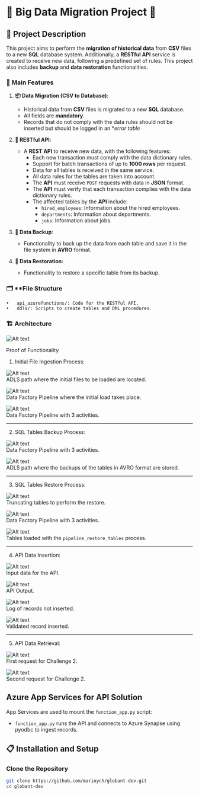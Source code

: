 # 🌟 **Big Data Migration Project** 🌟

## 📖 **Project Description**

This project aims to perform the **migration of historical data** from **CSV** files to a new **SQL** database system. Additionally, a **RESTful API** service is created to receive new data, following a predefined set of rules. This project also includes **backup** and **data restoration** functionalities.


### 🔑 **Main Features**

1. **📦 Data Migration (CSV to Database)**:
   - Historical data from **CSV** files is migrated to a new **SQL** database.
   - All fields are **mandatory**.
   - Records that do not comply with the data rules should not be inserted but should be logged in an **error table*

2. **🔌 RESTful API**:
   - A **REST API** to receive new data, with the following features:
     - Each new transaction must comply with the data dictionary rules.
     - Support for batch transactions of up to **1000 rows** per request.
     - Data for all tables is received in the same service.
     - All data rules for the tables are taken into account.
     - The **API** must receive `POST` requests with data in **JSON** format.
     - The **API** must verify that each transaction complies with the data dictionary rules.
     - The affected tables by the **API** include:
        - `hired_employees`: Information about the hired employees.
        - `departments`: Information about departments.
        - `jobs`: Information about jobs.
3. **💾 Data Backup**:
   - Functionality to back up the data from each table and save it in the file system in **AVRO** format.

4. **🔄 Data Restoration**:
   - Functionality to restore a specific table from its backup.

### 🗂️ **File Structure
	•	api_azurefunctions/: Code for the RESTful API.
	•	ddls/: Scripts to create tables and DML procedures.


### 🏗️  **Architecture**
![Alt text](arquitectura.png)


Proof of Functionality

1. Initial File Ingestion Process:

![Alt text](alds_initial_data.png)  
ADLS path where the initial files to be loaded are located.

![Alt text](pipeline_initial_load.png)  
Data Factory Pipeline where the initial load takes place.

![Alt text](pipeline_initial_load.png)  
Data Factory Pipeline with 3 activities.

---

2. SQL Tables Backup Process:

![Alt text](pipeline_bkp_tables.png)  
Data Factory Pipeline with 3 activities.

![Alt text](alds_bkp_tables.png)  
ADLS path where the backups of the tables in AVRO format are stored.

---

3. SQL Tables Restore Process:

![Alt text](truncate_table.png)  
Truncating tables to perform the restore.

![Alt text](pipeline_restore_tables.png)  
Data Factory Pipeline with 3 activities.

![Alt text](restore_table.png)  
Tables loaded with the `pipeline_restore_tables` process.

---

4. API Data Insertion:

![Alt text](api_insert_input.png)  
Input data for the API.

![Alt text](api_insert_ouput.png)  
API Output.

![Alt text](api_insert_ouput.png)  
Log of records not inserted.

![Alt text](api_inset_table.png)  
Validated record inserted.

---

5. API Data Retrieval:

![Alt text](challenge_endpoint_1.png)  
First request for Challenge 2.

![Alt text](challenge_endpoint_2.png)  
Second request for Challenge 2.

## Azure App Services for API Solution

App Services are used to mount the `function_app.py` script:
  - `function_app.py` runs the API and connects to Azure Synapse using pyodbc to ingest records.
  
## 📋 **Installation and Setup**

### Clone the Repository

```bash
git clone https://github.com/marioych/globant-dev.git
cd globant-dev